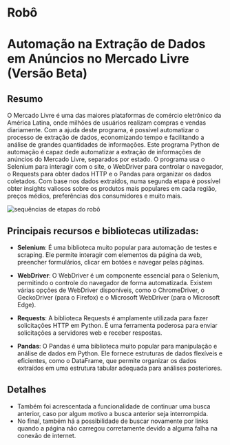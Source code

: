 # Robô
# Automação na Extração de Dados em Anúncios no Mercado Livre (Versão Beta)

## Resumo
O Mercado Livre é uma das maiores plataformas de comércio eletrônico da América Latina, onde milhões de usuários realizam compras e vendas diariamente. Com a ajuda deste programa, é possível automatizar o processo de extração de dados, economizando tempo e facilitando a análise de grandes quantidades de informações. Este programa Python de automação é capaz dede automatizar a extração de informações de anúncios do Mercado Livre, separados por estado. O programa usa o Selenium para interagir com o site, o WebDriver para controlar o navegador, o Requests para obter dados HTTP e o Pandas para organizar os dados coletados. Com base nos dados extraídos, numa segunda etapa é possível obter insights valiosos sobre os produtos mais populares em cada região, preços médios, preferências dos consumidores e muito mais.

![sequências de etapas do robô](https://github.com/PhD-Anibal/Automa-na-Extra-de-Dados/assets/128927981/1167e394-ef06-4071-a1a0-cfdbece71ead)

## Principais recursos e bibliotecas utilizadas:
- **Selenium**: É uma biblioteca muito popular para automação de testes e scraping. Ele permite interagir com elementos da página da web, preencher formulários, clicar em botões e navegar pelas páginas.

- **WebDriver**: O WebDriver é um componente essencial para o Selenium, permitindo o controle do navegador de forma automatizada. Existem várias opções de WebDriver disponíveis, como o ChromeDriver, o GeckoDriver (para o Firefox) e o Microsoft WebDriver (para o Microsoft Edge).

- **Requests**: A biblioteca Requests é amplamente utilizada para fazer solicitações HTTP em Python. É uma ferramenta poderosa para enviar solicitações a servidores web e receber respostas.

- **Pandas**: O Pandas é uma biblioteca muito popular para manipulação e análise de dados em Python. Ele fornece estruturas de dados flexíveis e eficientes, como o DataFrame, que permite organizar os dados extraídos em uma estrutura tabular adequada para análises posteriores.

## Detalhes
- Também foi acrescentada a funcionalidade de continuar uma busca anterior, caso por algum motivo a busca anterior seja interrompida.
- No final, também há a possibilidade de buscar novamente por links quando a página não carregou corretamente devido a alguma falha na conexão de internet.
